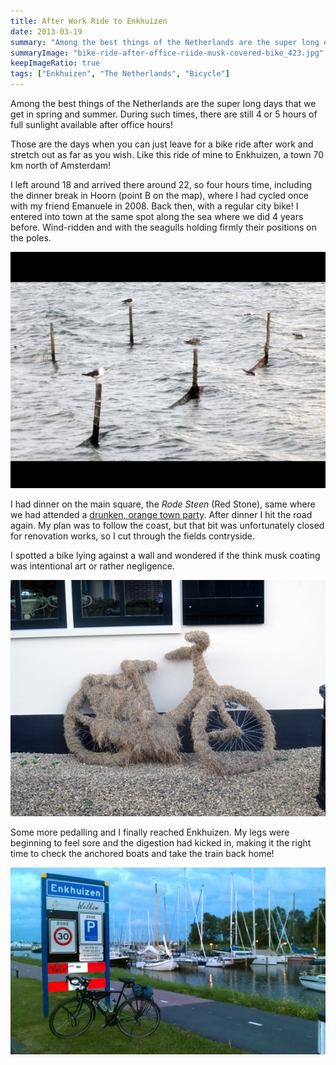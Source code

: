 ```yaml
---
title: After Work Ride to Enkhuizen
date: 2013-03-19
summary: "Among the best things of the Netherlands are the super long days that we get in spring and summer."
summaryImage: "bike-ride-after-office-riide-musk-covered-bike_423.jpg"
keepImageRatio: true
tags: ["Enkhuizen", "The Netherlands", "Bicycle"]
---
```


Among the best things of the Netherlands are the super long days that we get in spring and summer. During such times, there are still 4 or 5 hours of full sunlight available after office hours!

Those are the days when you can just leave for a bike ride after work and stretch out as far as you wish. Like this ride of mine to Enkhuizen, a town 70 km north of Amsterdam!

I left around 18 and arrived there around 22, so four hours time, including the dinner break in Hoorn (point B on the map), where I had cycled once with my friend Emanuele in 2008. Back then, with a regular city bike! I entered into town at the same spot along the sea where we did 4 years before. Wind-ridden and with the seagulls holding firmly their positions on the poles.

![](bike-ride-after-office-riide-hoorn-steven-seagull_423.jpg)

I had dinner on the main square, the _Rode Steen_ (Red Stone), same where we had attended a [drunken, orange town party](http://vimeo.com/9570235).
After dinner I hit the road again. My plan was to follow the coast, but that bit was unfortunately closed for renovation works, so I cut through the fields contryside.

I spotted a bike lying against a wall and wondered if the think musk coating was intentional art or rather negligence.

![](bike-ride-after-office-riide-musk-covered-bike_423.jpg)

Some more pedalling and I finally reached Enkhuizen. My legs were beginning to feel sore and the digestion had kicked in, making it the right time to check the anchored boats and take the train back home!

![](bike-ride-after-office-riide-enkhuizen-bike_335.jpg)
